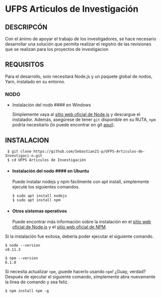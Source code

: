 # UFPS Articulos de Investigación
## DESCRIPCÓN
Con el ánimo de apoyar el trabajo de los investigadores, se hace necesario desarrollar una solución que permita realizar el registro de las revisiones que se realizan para los proyectos de investigacion
## REQUISITOS
Para el desarrollo, solo necesitará Node.js y un paquete global de nodos, Yarn, instalado en su entorno.
### NODO
- Instalación del nodo #### en Windows

   Simplemente vaya al [sitio web oficial de Node.js](https://nodejs.org/) y descargue el instalador.
Además, asegúrese de tener `git` disponible en su RUTA, `npm` podría necesitarlo (lo puede encontrar en git [aquí](https://git-scm.com/)).
## INSTALACION

     $ git clone https://github.com/Sebastian21-p/UFPS-Articulos-de-Investigaci-n.git
     $ cd UFPS Articulos de Investigación
     
- #### Instalación del nodo #### en Ubuntu

  Puede instalar nodejs y npm fácilmente con apt install, simplemente ejecute los siguientes comandos.

      $ sudo apt install nodejs
      $ sudo apt install npm

- #### Otros sistemas operativos
  Puede encontrar más información sobre la instalación en el [sitio web oficial de Node.js](https://nodejs.org/) y el [sitio web oficial de NPM](https://npmjs.org/).

Si la instalación fue exitosa, debería poder ejecutar el siguiente comando.

    $ node --version
    v8.11.3

    $ npm --version
    6.1.0

Si necesita actualizar `npm`, ¡puede hacerlo usando `npm`! ¿Guay, verdad? Después de ejecutar el siguiente comando, simplemente abra nuevamente la línea de comando y sea feliz.

    $ npm install npm -g
    
